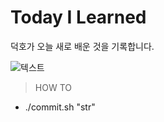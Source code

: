 # Today I Learned

덕호가 오늘 새로 배운 것을 기록합니다. 

![텍스트](https://i.imgur.com/sRzoLoa.jpg)

> HOW TO
- ./commit.sh "str"
